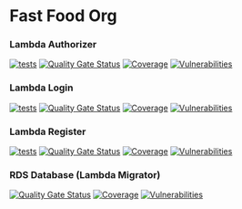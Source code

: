 # Fast Food Org

### Lambda Authorizer
[![tests](https://github.com/jfelipearaujo-org/lambda-authorizer/actions/workflows/tests.yml/badge.svg)](https://github.com/jfelipearaujo-org/lambda-authorizer/actions/workflows/tests.yml)
[![Quality Gate Status](https://sonarcloud.io/api/project_badges/measure?project=jfelipearaujo-org_lambda-authorizer&metric=alert_status)](https://sonarcloud.io/summary/new_code?id=jfelipearaujo-org_lambda-authorizer)
[![Coverage](https://sonarcloud.io/api/project_badges/measure?project=jfelipearaujo-org_lambda-authorizer&metric=coverage)](https://sonarcloud.io/summary/new_code?id=jfelipearaujo-org_lambda-authorizer)
[![Vulnerabilities](https://sonarcloud.io/api/project_badges/measure?project=jfelipearaujo-org_lambda-authorizer&metric=vulnerabilities)](https://sonarcloud.io/summary/new_code?id=jfelipearaujo-org_lambda-authorizer)

### Lambda Login
[![tests](https://github.com/jfelipearaujo-org/lambda-login/actions/workflows/tests.yml/badge.svg)](https://github.com/jfelipearaujo-org/lambda-login/actions/workflows/tests.yml)
[![Quality Gate Status](https://sonarcloud.io/api/project_badges/measure?project=jfelipearaujo-org_lambda-login&metric=alert_status)](https://sonarcloud.io/summary/new_code?id=jfelipearaujo-org_lambda-login)
[![Coverage](https://sonarcloud.io/api/project_badges/measure?project=jfelipearaujo-org_lambda-login&metric=coverage)](https://sonarcloud.io/summary/new_code?id=jfelipearaujo-org_lambda-login)
[![Vulnerabilities](https://sonarcloud.io/api/project_badges/measure?project=jfelipearaujo-org_lambda-login&metric=vulnerabilities)](https://sonarcloud.io/summary/new_code?id=jfelipearaujo-org_lambda-login)

### Lambda Register
[![tests](https://github.com/jfelipearaujo-org/lambda-register/actions/workflows/tests.yml/badge.svg)](https://github.com/jfelipearaujo-org/lambda-register/actions/workflows/tests.yml)
[![Quality Gate Status](https://sonarcloud.io/api/project_badges/measure?project=jfelipearaujo-org_lambda-register&metric=alert_status)](https://sonarcloud.io/summary/new_code?id=jfelipearaujo-org_lambda-register)
[![Coverage](https://sonarcloud.io/api/project_badges/measure?project=jfelipearaujo-org_lambda-register&metric=coverage)](https://sonarcloud.io/summary/new_code?id=jfelipearaujo-org_lambda-register)
[![Vulnerabilities](https://sonarcloud.io/api/project_badges/measure?project=jfelipearaujo-org_lambda-register&metric=vulnerabilities)](https://sonarcloud.io/summary/new_code?id=jfelipearaujo-org_lambda-register)

### RDS Database (Lambda Migrator)
[![Quality Gate Status](https://sonarcloud.io/api/project_badges/measure?project=jfelipearaujo-org_rds-database&metric=alert_status)](https://sonarcloud.io/summary/new_code?id=jfelipearaujo-org_rds-database)
[![Coverage](https://sonarcloud.io/api/project_badges/measure?project=jfelipearaujo-org_rds-database&metric=coverage)](https://sonarcloud.io/summary/new_code?id=jfelipearaujo-org_rds-database)
[![Vulnerabilities](https://sonarcloud.io/api/project_badges/measure?project=jfelipearaujo-org_rds-database&metric=vulnerabilities)](https://sonarcloud.io/summary/new_code?id=jfelipearaujo-org_rds-database)
